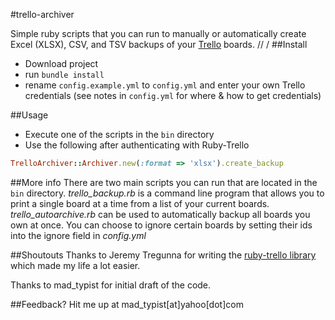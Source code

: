 #trello-archiver

Simple ruby scripts that you can run to manually or automatically create Excel (XLSX), CSV, and TSV backups of your [Trello](https://trello.com/) boards. //
/
##Install
- Download project
- run
	`bundle install`
- rename `config.example.yml` to `config.yml` and enter your own Trello credentials (see notes in `config.yml` for where & how to get credentials)

##Usage
- Execute one of the scripts in the `bin` directory
- Use the following after authenticating with Ruby-Trello
```ruby
TrelloArchiver::Archiver.new(:format => 'xlsx').create_backup
```

##More info
There are two main scripts you can run that are located in the `bin` directory. *trello_backup.rb* is a command line program that allows you to print a single board at a time from a list of your current boards. *trello_autoarchive.rb* can be used to automatically backup all boards you own at once. You can choose to ignore certain boards by setting their ids into the ignore field in *config.yml*

##Shoutouts
Thanks to Jeremy Tregunna for writing the [ruby-trello library](https://github.com/jeremytregunna/ruby-trello) which made my life a lot easier.

Thanks to mad_typist for initial draft of the code.

##Feedback?
Hit me up at mad_typist[at]yahoo[dot]com
